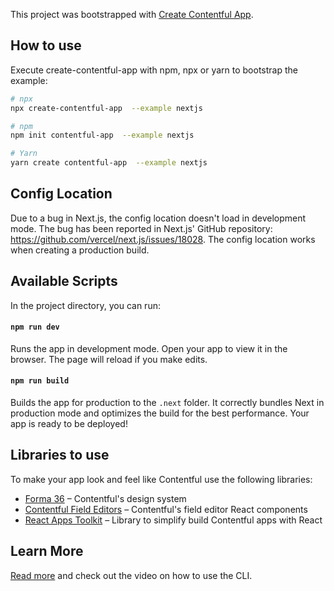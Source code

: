 This project was bootstrapped with [Create Contentful App](https://github.com/contentful/create-contentful-app).

## How to use

Execute create-contentful-app with npm, npx or yarn to bootstrap the example:

```bash
# npx
npx create-contentful-app  --example nextjs

# npm
npm init contentful-app  --example nextjs

# Yarn
yarn create contentful-app  --example nextjs
```

## Config Location

Due to a bug in Next.js, the config location doesn't load in development mode. The bug has been reported in Next.js' GitHub repository: https://github.com/vercel/next.js/issues/18028.
The config location works when creating a production build.

## Available Scripts

In the project directory, you can run:

#### `npm run dev`

Runs the app in development mode. Open your app to view it in the browser. The page will reload if you make edits.

#### `npm run build`

Builds the app for production to the `.next` folder. It correctly bundles Next in production mode and optimizes the build for the best performance. Your app is ready to be deployed!

## Libraries to use

To make your app look and feel like Contentful use the following libraries:

- [Forma 36](https://f36.contentful.com/) – Contentful's design system
- [Contentful Field Editors](https://www.contentful.com/developers/docs/extensibility/field-editors/) – Contentful's field editor React components
- [React Apps Toolkit](https://www.contentful.com/developers/docs/extensibility/app-framework/react-apps-toolkit/) – Library to simplify build Contentful apps with React

## Learn More

[Read more](https://www.contentful.com/developers/docs/extensibility/app-framework/create-contentful-app/) and check out the video on how to use the CLI.
